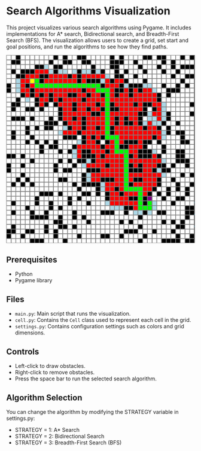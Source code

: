 # Search Algorithms Visualization

This project visualizes various search algorithms using Pygame. It includes implementations for A* search, Bidirectional search, and Breadth-First Search (BFS). The visualization allows users to create a grid, set start and goal positions, and run the algorithms to see how they find paths.

![Search Algorithms Visualization](images/Capture.PNG)

## Prerequisites

- Python 
- Pygame library

## Files

- `main.py`: Main script that runs the visualization.
- `cell.py`: Contains the `Cell` class used to represent each cell in the grid.
- `settings.py`: Contains configuration settings such as colors and grid dimensions.

## Controls
- Left-click to draw obstacles.
- Right-click to remove obstacles.
- Press the space bar to run the selected search algorithm.

## Algorithm Selection
You can change the algorithm by modifying the STRATEGY variable in settings.py:
- STRATEGY = 1: A* Search
- STRATEGY = 2: Bidirectional Search
- STRATEGY = 3: Breadth-First Search (BFS)
